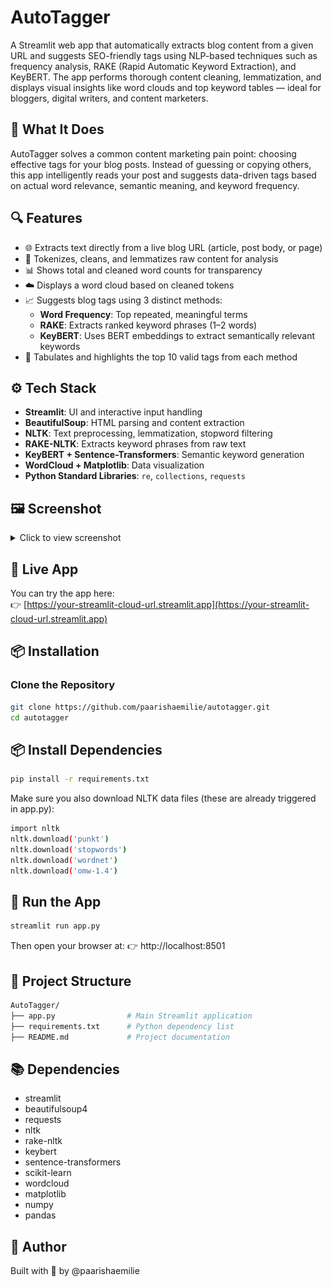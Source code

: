 # AutoTagger

A Streamlit web app that automatically extracts blog content from a given URL and suggests SEO-friendly tags using NLP-based techniques such as frequency analysis, RAKE (Rapid Automatic Keyword Extraction), and KeyBERT. The app performs thorough content cleaning, lemmatization, and displays visual insights like word clouds and top keyword tables — ideal for bloggers, digital writers, and content marketers.

## 🧠 What It Does

AutoTagger solves a common content marketing pain point: choosing effective tags for your blog posts. Instead of guessing or copying others, this app intelligently reads your post and suggests data-driven tags based on actual word relevance, semantic meaning, and keyword frequency.

## 🔍 Features

- 🌐 Extracts text directly from a live blog URL (article, post body, or page)
- 🧹 Tokenizes, cleans, and lemmatizes raw content for analysis
- 📊 Shows total and cleaned word counts for transparency
- ☁️ Displays a word cloud based on cleaned tokens
- 📈 Suggests blog tags using 3 distinct methods:
  - **Word Frequency**: Top repeated, meaningful terms
  - **RAKE**: Extracts ranked keyword phrases (1–2 words)
  - **KeyBERT**: Uses BERT embeddings to extract semantically relevant keywords
- 🧾 Tabulates and highlights the top 10 valid tags from each method

## ⚙️ Tech Stack

- **Streamlit**: UI and interactive input handling
- **BeautifulSoup**: HTML parsing and content extraction
- **NLTK**: Text preprocessing, lemmatization, stopword filtering
- **RAKE-NLTK**: Extracts keyword phrases from raw text
- **KeyBERT + Sentence-Transformers**: Semantic keyword generation
- **WordCloud + Matplotlib**: Data visualization
- **Python Standard Libraries**: `re`, `collections`, `requests`

## 🖼️ Screenshot

<details>
  <summary>Click to view screenshot</summary>

  <br>

  ![AutoTagger Screenshot](https://github.com/paarishaemilie/autotagger/blob/main/app.png)

</details>

## 🚀 Live App

You can try the app here:  
👉 [https://your-streamlit-cloud-url.streamlit.app](https://your-streamlit-cloud-url.streamlit.app)

## 📦 Installation

### Clone the Repository

```bash
git clone https://github.com/paarishaemilie/autotagger.git
cd autotagger
```

## 📦 Install Dependencies

```bash
pip install -r requirements.txt
```

Make sure you also download NLTK data files (these are already triggered in app.py):
```bash
import nltk
nltk.download('punkt')
nltk.download('stopwords')
nltk.download('wordnet')
nltk.download('omw-1.4')
```

## 🚀 Run the App
```bash
streamlit run app.py
```
Then open your browser at:
👉 http://localhost:8501

## 📁 Project Structure
```bash
AutoTagger/
├── app.py                # Main Streamlit application
├── requirements.txt      # Python dependency list
├── README.md             # Project documentation
```

## 📚 Dependencies
- streamlit
- beautifulsoup4
- requests
- nltk
- rake-nltk
- keybert
- sentence-transformers
- scikit-learn
- wordcloud
- matplotlib
- numpy
- pandas

## 👤 Author
Built with 🧡 by @paarishaemilie

